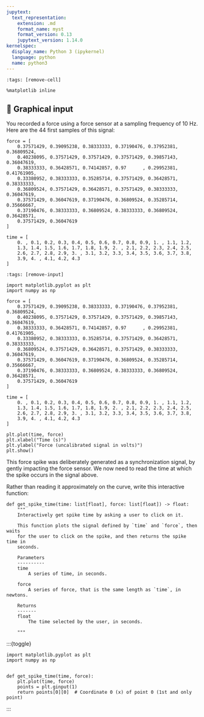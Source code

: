 ```yaml
---
jupytext:
  text_representation:
    extension: .md
    format_name: myst
    format_version: 0.13
    jupytext_version: 1.14.0
kernelspec:
  display_name: Python 3 (ipykernel)
  language: python
  name: python3
---
```


```{code-cell} ipython3
:tags: [remove-cell]

%matplotlib inline
```


## 💪 Graphical input

You recorded a force using a force sensor at a sampling frequency of 10 Hz. Here are the 44 first samples of this signal:

```
force = [
    0.37571429, 0.39095238, 0.38333333, 0.37190476, 0.37952381, 0.36809524,
    0.40238095, 0.37571429, 0.37571429, 0.37571429, 0.39857143, 0.36047619,
    0.38333333, 0.36428571, 0.74142857, 0.97      , 0.29952381, 0.41761905,
    0.33380952, 0.38333333, 0.35285714, 0.37571429, 0.36428571, 0.38333333,
    0.36809524, 0.37571429, 0.36428571, 0.37571429, 0.38333333, 0.36047619,
    0.37571429, 0.36047619, 0.37190476, 0.36809524, 0.35285714, 0.35666667,
    0.37190476, 0.38333333, 0.36809524, 0.38333333, 0.36809524, 0.36428571,
    0.37571429, 0.36047619
]
     
time = [
    0. , 0.1, 0.2, 0.3, 0.4, 0.5, 0.6, 0.7, 0.8, 0.9, 1. , 1.1, 1.2,
    1.3, 1.4, 1.5, 1.6, 1.7, 1.8, 1.9, 2. , 2.1, 2.2, 2.3, 2.4, 2.5,
    2.6, 2.7, 2.8, 2.9, 3. , 3.1, 3.2, 3.3, 3.4, 3.5, 3.6, 3.7, 3.8,
    3.9, 4. , 4.1, 4.2, 4.3
]
```

```{code-cell} ipython3
:tags: [remove-input]

import matplotlib.pyplot as plt
import numpy as np

force = [
    0.37571429, 0.39095238, 0.38333333, 0.37190476, 0.37952381, 0.36809524,
    0.40238095, 0.37571429, 0.37571429, 0.37571429, 0.39857143, 0.36047619,
    0.38333333, 0.36428571, 0.74142857, 0.97      , 0.29952381, 0.41761905,
    0.33380952, 0.38333333, 0.35285714, 0.37571429, 0.36428571, 0.38333333,
    0.36809524, 0.37571429, 0.36428571, 0.37571429, 0.38333333, 0.36047619,
    0.37571429, 0.36047619, 0.37190476, 0.36809524, 0.35285714, 0.35666667,
    0.37190476, 0.38333333, 0.36809524, 0.38333333, 0.36809524, 0.36428571,
    0.37571429, 0.36047619
]
     
time = [
    0. , 0.1, 0.2, 0.3, 0.4, 0.5, 0.6, 0.7, 0.8, 0.9, 1. , 1.1, 1.2,
    1.3, 1.4, 1.5, 1.6, 1.7, 1.8, 1.9, 2. , 2.1, 2.2, 2.3, 2.4, 2.5,
    2.6, 2.7, 2.8, 2.9, 3. , 3.1, 3.2, 3.3, 3.4, 3.5, 3.6, 3.7, 3.8,
    3.9, 4. , 4.1, 4.2, 4.3
]

plt.plot(time, force)
plt.xlabel("Time (s)")
plt.ylabel("Force (uncalibrated signal in volts)")
plt.show()
```

This force spike was deliberately generated as a synchronization signal, by gently impacting the force sensor. We now need to read the time at which the spike occurs in the signal above.

Rather than reading it approximately on the curve, write this interactive function:

```
def get_spike_time(time: list[float], force: list[float]) -> float:
    """
    Interactively get spike time by asking a user to click on it.

    This function plots the signal defined by `time` and `force`, then waits
    for the user to click on the spike, and then returns the spike time in
    seconds.

    Parameters
    ----------
    time
        A series of time, in seconds.

    force
        A series of force, that is the same length as `time`, in newtons.

    Returns
    -------
    float
        The time selected by the user, in seconds.

    """
```


:::{toggle}
```
import matplotlib.pyplot as plt
import numpy as np


def get_spike_time(time, force):
    plt.plot(time, force)
    points = plt.ginput(1)
    return points[0][0]  # Coordinate 0 (x) of point 0 (1st and only point)
```
:::
